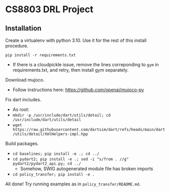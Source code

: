 # CS8803 DRL Project

## Installation

Create a virtualenv with python 3.10. Use it for the rest of this install procedure.

`pip install -r requirements.txt`
- If there is a cloudpickle issue, remove the lines correponding to `gym` in requirements.txt, and retry, then install gym separately.


Download mujoco.
- Follow instructions here: https://github.com/openai/mujoco-py


Fix dart includes.
- As root:
- `mkdir -p /usr/include/dart/utils/detail; cd /usr/include/dart/utils/detail`
- `wget https://raw.githubusercontent.com/dartsim/dart/refs/heads/main/dart/utils/detail/XmlHelpers-impl.hpp`


Build packages.
- `cd baselines; pip install -e .; cd ../`
- `cd pydart2; pip install -e .; sed -i "s/from . //g" pydart2/pydart2_api.py; cd ../`
    - Somehow, SWIG autogenerated module file has broken imports
- `cd policy_transfer; pip install -e .`

All done! Try running examples as in `policy_transfer/README.md`.
